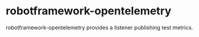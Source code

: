 # robotframework-opentelemetry

robotframework-opentelemetry provides a listener publishing test metrics.